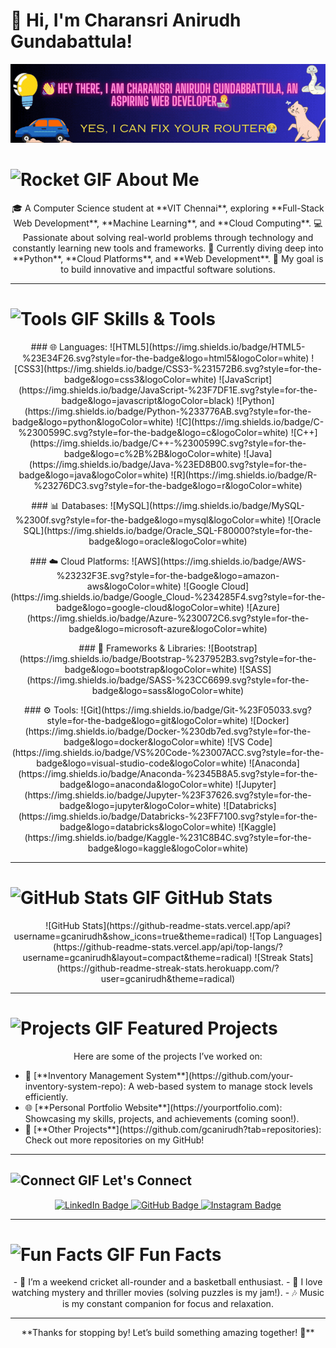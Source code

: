 # 👋 Hi, I'm Charansri Anirudh Gundabattula!

<p align="center">
    <img src="https://github.com/gcanirudh/gcanirudh/blob/main/banner.gif" alt="Banner"/>
</p>

<p align="center">
    <h1><img src="https://media.giphy.com/media/26Ff3cZ65u2uyzFc4/giphy.gif" alt="Rocket GIF" width="40" /> About Me</h1>
</p>

<p align="center">
    🎓 A Computer Science student at **VIT Chennai**, exploring **Full-Stack Web Development**, **Machine Learning**, and **Cloud Computing**.  
    💻 Passionate about solving real-world problems through technology and constantly learning new tools and frameworks.  
    🌱 Currently diving deep into **Python**, **Cloud Platforms**, and **Web Development**.  
    🎯 My goal is to build innovative and impactful software solutions.
</p>

---

<p align="center">
    <h1><img src="https://media.giphy.com/media/XpJlN4dp1wvRGXyXUw/giphy.gif" alt="Tools GIF" width="40" /> Skills & Tools</h1>
</p>

<p align="center">
    ### 🌐 Languages:
    ![HTML5](https://img.shields.io/badge/HTML5-%23E34F26.svg?style=for-the-badge&logo=html5&logoColor=white)
    ![CSS3](https://img.shields.io/badge/CSS3-%231572B6.svg?style=for-the-badge&logo=css3&logoColor=white)
    ![JavaScript](https://img.shields.io/badge/JavaScript-%23F7DF1E.svg?style=for-the-badge&logo=javascript&logoColor=black)
    ![Python](https://img.shields.io/badge/Python-%233776AB.svg?style=for-the-badge&logo=python&logoColor=white)
    ![C](https://img.shields.io/badge/C-%2300599C.svg?style=for-the-badge&logo=c&logoColor=white)
    ![C++](https://img.shields.io/badge/C++-%2300599C.svg?style=for-the-badge&logo=c%2B%2B&logoColor=white)
    ![Java](https://img.shields.io/badge/Java-%23ED8B00.svg?style=for-the-badge&logo=java&logoColor=white)
    ![R](https://img.shields.io/badge/R-%23276DC3.svg?style=for-the-badge&logo=r&logoColor=white)
</p>

<p align="center">
    ### 📊 Databases:
    ![MySQL](https://img.shields.io/badge/MySQL-%2300f.svg?style=for-the-badge&logo=mysql&logoColor=white)
    ![Oracle SQL](https://img.shields.io/badge/Oracle_SQL-F80000?style=for-the-badge&logo=oracle&logoColor=white)
</p>

<p align="center">
    ### ☁️ Cloud Platforms:
    ![AWS](https://img.shields.io/badge/AWS-%23232F3E.svg?style=for-the-badge&logo=amazon-aws&logoColor=white)
    ![Google Cloud](https://img.shields.io/badge/Google_Cloud-%234285F4.svg?style=for-the-badge&logo=google-cloud&logoColor=white)
    ![Azure](https://img.shields.io/badge/Azure-%230072C6.svg?style=for-the-badge&logo=microsoft-azure&logoColor=white)
</p>

<p align="center">
    ### 🎨 Frameworks & Libraries:
    ![Bootstrap](https://img.shields.io/badge/Bootstrap-%237952B3.svg?style=for-the-badge&logo=bootstrap&logoColor=white)
    ![SASS](https://img.shields.io/badge/SASS-%23CC6699.svg?style=for-the-badge&logo=sass&logoColor=white)
</p>

<p align="center">
    ### ⚙️ Tools:
    ![Git](https://img.shields.io/badge/Git-%23F05033.svg?style=for-the-badge&logo=git&logoColor=white)
    ![Docker](https://img.shields.io/badge/Docker-%230db7ed.svg?style=for-the-badge&logo=docker&logoColor=white)
    ![VS Code](https://img.shields.io/badge/VS%20Code-%23007ACC.svg?style=for-the-badge&logo=visual-studio-code&logoColor=white)
    ![Anaconda](https://img.shields.io/badge/Anaconda-%2345B8A5.svg?style=for-the-badge&logo=anaconda&logoColor=white)
    ![Jupyter](https://img.shields.io/badge/Jupyter-%23F37626.svg?style=for-the-badge&logo=jupyter&logoColor=white)
    ![Databricks](https://img.shields.io/badge/Databricks-%23FF7100.svg?style=for-the-badge&logo=databricks&logoColor=white)
    ![Kaggle](https://img.shields.io/badge/Kaggle-%231C8B4C.svg?style=for-the-badge&logo=kaggle&logoColor=white)
</p>

---

<p align="center">
    <h1><img src="https://media.giphy.com/media/5iTc5m5b7w4Me8bJrg/giphy.gif" alt="GitHub Stats GIF" width="40" /> GitHub Stats</h1>
</p>

<p align="center">
    ![GitHub Stats](https://github-readme-stats.vercel.app/api?username=gcanirudh&show_icons=true&theme=radical)  
    ![Top Languages](https://github-readme-stats.vercel.app/api/top-langs/?username=gcanirudh&layout=compact&theme=radical)  
    ![Streak Stats](https://github-readme-streak-stats.herokuapp.com/?user=gcanirudh&theme=radical)
</p>

---

<p align="center">
    <h1><img src="https://media.giphy.com/media/JmYt6D4ByjQXUvQHzC/giphy.gif" alt="Projects GIF" width="40" /> Featured Projects</h1>
</p>

<p align="center">
    Here are some of the projects I’ve worked on:
    <ul>
        <li>🛒 [**Inventory Management System**](https://github.com/your-inventory-system-repo): A web-based system to manage stock levels efficiently.</li>
        <li>🌐 [**Personal Portfolio Website**](https://yourportfolio.com): Showcasing my skills, projects, and achievements (coming soon!).</li>
        <li>🔗 [**Other Projects**](https://github.com/gcanirudh?tab=repositories): Check out more repositories on my GitHub!</li>
    </ul>
</p>

---

<p align="center">
  <h2><img src="https://media.giphy.com/media/xT0xezkVJtb8hJ9c6I/giphy.gif" alt="Connect GIF" width="40" /> Let's Connect</h2>
</p>

<p align="center">
  <a href="https://www.linkedin.com/in/charansri-anirudh-gundabattula-477b4a229/">
    <img src="https://img.shields.io/badge/LinkedIn-0A66C2?style=for-the-badge&logo=linkedin&logoColor=white" alt="LinkedIn Badge"/>
  </a>
  <a href="https://github.com/gcanirudh">
    <img src="https://img.shields.io/badge/GitHub-181717?style=for-the-badge&logo=github&logoColor=white" alt="GitHub Badge"/>
  </a>
  <a href="https://www.instagram.com/gcanirudh/">
    <img src="https://img.shields.io/badge/Instagram-%23E4405F.svg?style=for-the-badge&logo=instagram&logoColor=white" alt="Instagram Badge"/>
  </a>
</p>

---

<p align="center">
    <h1><img src="https://media.giphy.com/media/7p0Xf3M5ZYdnyg2bry/giphy.gif" alt="Fun Facts GIF" width="40" /> Fun Facts</h1>
</p>

<p align="center">
    - 🏏 I’m a weekend cricket all-rounder and a basketball enthusiast.  
    - 🎥 I love watching mystery and thriller movies (solving puzzles is my jam!).  
    - 🎶 Music is my constant companion for focus and relaxation.
</p>

---

<p align="center">
    **Thanks for stopping by! Let’s build something amazing together! 🚀**
</p>
